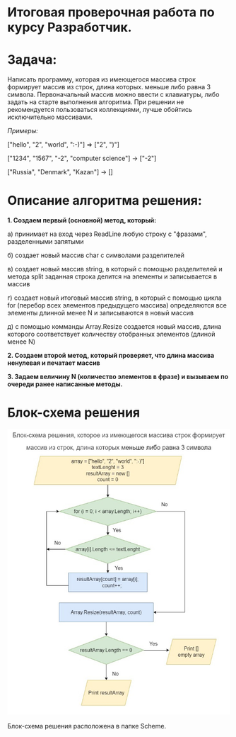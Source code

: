 # Итоговая проверочная работа по курсу Разработчик.


# Задача: 
Написать программу, которая из имеющегося массива строк формирует массив из строк, длина которых.
меньше либо равна 3 символа. Первоначальный массив можно ввести с клавиатуры, либо задать на старте
выполнения алгоритма. При решении не рекомендуется пользоваться коллекциями, лучше обойтись
исключительно массивами.

*Примеры:*

["hello", "2", "world", ":-)"] => ["2", ")"]

["1234", "1567", "-2", "computer science"] -> ["-2"]

["Russia", "Denmark", "Kazan"] -> []

# Описание алгоритма решения:
**1. Создаем первый (основной) метод, который:**

а) принимает на вход через ReadLine любую строку с "фразами", разделенными запятыми

б) создает новый массив char с символами разделителей

в) создает новый массив string, в который с помощью разделителей и метода split заданная строка делится на элементы и записывается в массив

г) создает новый итоговый массив string, в который с помощью цикла for (перебор всех элементов предыдущего массива) определяются все элементы длинной менее N и записываются в новый массив

д) с помощью комманды Array.Resize создается новый массив, длина которого соответствует количеству отобранных элементов (длиной менее N)

**2. Создаем второй метод, который проверяет, что длина массива ненулевая и печатает массив**

**3. Задаем величину N (количество элементов в фразе) и вызываем по очереди ранее написанные методы.**


# Блок-схема решения
![Блок-схема решения](/Scheme/scheme.jpg)

 Блок-схема решения расположена в папке Scheme.
